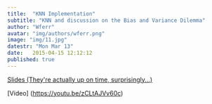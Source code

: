 ```yaml
---
title:  "KNN Implementation"
subtitle: "KNN and discussion on the Bias and Variance Dilemma"
author: "Wferr"
avatar: "img/authors/wferr.png"
image: "img/11.jpg"
datestr: "Mon Mar 13"
date:   2015-04-15 12:12:12
published: true
---
```


[Slides (They're actually up on time, surprisingly...)](https://docs.google.com/presentation/d/1k33EgQt5GlaJKrK9XNuaCH4TN7Nmf6FY-ANKx3CpiaU/edit?usp=sharing)

[Video] (https://youtu.be/zCLtAJVv60c)
